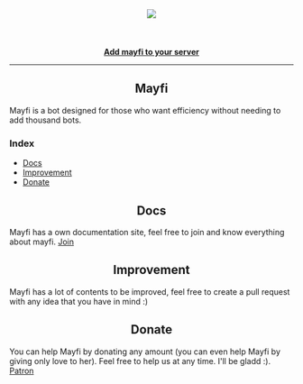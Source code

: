 <div align="center">
  <img src="https://cdn.discordapp.com/avatars/673960641261994014/aed469a0d5ca3c7034e6e707be5e5527.png?size=2048" class="mb-3 rounded-circle"><br><br>
  <br>
  <br>
  <strong><a href="https://discordapp.com/oauth2/authorize?client_id=673960641261994014&permissions=0&scope=bot">Add mayfi to your server</a></strong>
</div>

---

<h2 align="center">Mayfi</h2>

Mayfi is a bot designed for those who want efficiency without needing to add thousand bots. 

<h3>Index</h3>

- [Docs](#docs)
- [Improvement](#improvement)
- [Donate](#donate)

<h2 align="center">Docs</h2>

Mayfi has a own documentation site, feel free to join and know everything about mayfi. [Join](https://mayfi.gitbook.io/docs/)

<h2 align="center">Improvement</h2>

Mayfi has a lot of contents to be improved, feel free to create a pull request with any idea that you have in mind :)


<h2 align="center">Donate</h2>

You can help Mayfi by donating any amount (you can even help Mayfi by giving only love to her). Feel free to help us at any time. I'll be gladd :). [Patron](link)


